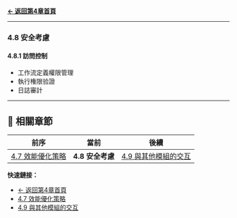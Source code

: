 **[← 返回第4章首頁](ch4-index.md)**

---

### 4.8 安全考慮

#### 4.8.1 訪問控制

- 工作流定義權限管理
- 執行権限验證
- 日誌審計

---

## 📑 相關章節

| 前序 | 當前 | 後續 |
|-----|------|------|
| [4.7 效能優化策略](ch4-7-效能優化策略.md) | **4.8 安全考慮** | [4.9 與其他模組的交互](ch4-9-與其他模組的交互.md) |

**快速鏈接：**
- [← 返回第4章首頁](ch4-index.md)
- [4.7 效能優化策略](ch4-7-效能優化策略.md)
- [4.9 與其他模組的交互](ch4-9-與其他模組的交互.md)
